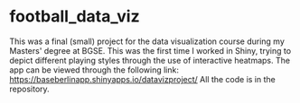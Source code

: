 # football_data_viz

This was a final (small) project for the data visualization course during my Masters' degree at BGSE. 
This was the first time I worked in Shiny, trying to depict different playing styles through the use of interactive heatmaps.
The app can be viewed through the following link:
https://baseberlinapp.shinyapps.io/datavizproject/
All the code is in the repository.
